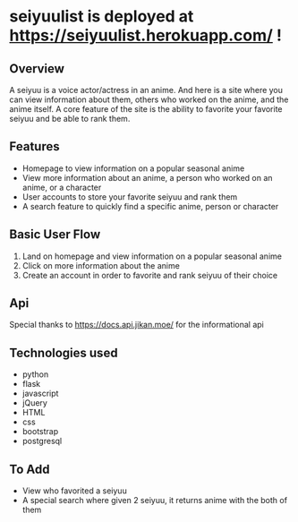 # seiyuulist is deployed at https://seiyuulist.herokuapp.com/ !

## Overview
A seiyuu is a voice actor/actress in an anime. And here is a site where you can view information about them, others who worked on the anime, and the anime itself. A core feature of the site is the ability to favorite your favorite seiyuu and be able to rank them.

## Features
* Homepage to view information on a popular seasonal anime
* View more information about an anime, a person who worked on an anime, or a character
* User accounts to store your favorite seiyuu and rank them
* A search feature to quickly find a specific anime, person or character  

## Basic User Flow
1. Land on homepage and view information on a popular seasonal anime
2. Click on more information about the anime
3. Create an account in order to favorite and rank seiyuu of their choice

## Api  
Special thanks to https://docs.api.jikan.moe/ for the informational api  

## Technologies used  
* python
* flask  
* javascript 
* jQuery
* HTML
* css
* bootstrap
* postgresql

## To Add  
* View who favorited a seiyuu
* A special search where given 2 seiyuu, it returns anime with the both of them